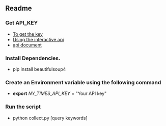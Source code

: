 ## Readme

### Get API_KEY 

- [To get the key](http://developer.nytimes.com/docs)
- [Using the interactive api](http://developer.nytimes.com/io-docs)
- [api document](http://developer.nytimes.com/docs/read/article_search_api_v2)

### Install Dependencies.

- pip install beautifulsoup4

### Create an Environment variable using the following command

- **export** *NY_TIMES_API_KEY* = "Your API key"


### Run the script

- python collect.py [query keywords]


